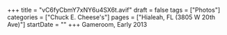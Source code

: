 +++
title = "vC6fyCbmY7xNY6u4SX6t.avif"
draft = false
tags = ["Photos"]
categories = ["Chuck E. Cheese's"]
pages = ["Hialeah, FL (3805 W 20th Ave)"]
startDate = ""
+++
Gameroom, Early 2013
